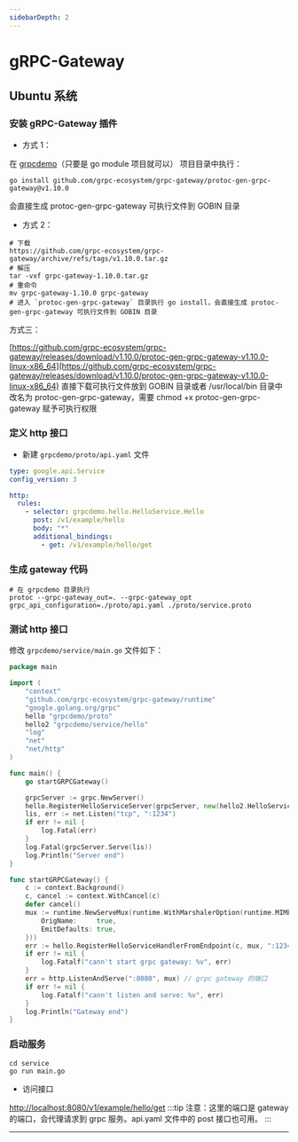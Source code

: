 ```yaml
---
sidebarDepth: 2
---
```


# gRPC-Gateway

## Ubuntu 系统

### 安装 gRPC-Gateway 插件

- 方式 1：

在 [grpcdemo](https://github.com/wdmsyhh/grpcdemo)（只要是 go module 项目就可以） 项目目录中执行：
```
go install github.com/grpc-ecosystem/grpc-gateway/protoc-gen-grpc-gateway@v1.10.0
```
会直接生成 protoc-gen-grpc-gateway 可执行文件到 GOBIN 目录

- 方式 2：

```shell
# 下载
https://github.com/grpc-ecosystem/grpc-gateway/archive/refs/tags/v1.10.0.tar.gz
# 解压
tar -vxf grpc-gateway-1.10.0.tar.gz
# 重命令
mv grpc-gateway-1.10.0 grpc-gateway
# 进入 `protoc-gen-grpc-gateway` 目录执行 go install，会直接生成 protoc-gen-grpc-gateway 可执行文件到 GOBIN 目录
```

方式三：

[https://github.com/grpc-ecosystem/grpc-gateway/releases/download/v1.10.0/protoc-gen-grpc-gateway-v1.10.0-linux-x86_64](https://github.com/grpc-ecosystem/grpc-gateway/releases/download/v1.10.0/protoc-gen-grpc-gateway-v1.10.0-linux-x86_64)
直接下载可执行文件放到 GOBIN 目录或者 /usr/local/bin 目录中改名为 protoc-gen-grpc-gateway，需要 chmod +x protoc-gen-grpc-gateway 赋予可执行权限


### 定义 http 接口

- 新建 `grpcdemo/proto/api.yaml` 文件

```yaml
type: google.api.Service
config_version: 3

http:
  rules:
    - selector: grpcdemo.hello.HelloService.Hello
      post: /v1/example/hello
      body: "*"
      additional_bindings:
        - get: /v1/example/hello/get
```

### 生成 gateway 代码

```shell
# 在 grpcdemo 目录执行
protoc --grpc-gateway_out=. --grpc-gateway_opt grpc_api_configuration=./proto/api.yaml ./proto/service.proto
```

### 测试 http 接口

修改 `grpcdemo/service/main.go` 文件如下：

```go
package main

import (
	"context"
	"github.com/grpc-ecosystem/grpc-gateway/runtime"
	"google.golang.org/grpc"
	hello "grpcdemo/proto"
	hello2 "grpcdemo/service/hello"
	"log"
	"net"
	"net/http"
)

func main() {
	go startGRPCGateway()

	grpcServer := grpc.NewServer()
	hello.RegisterHelloServiceServer(grpcServer, new(hello2.HelloServiceImpl))
	lis, err := net.Listen("tcp", ":1234")
	if err != nil {
		log.Fatal(err)
	}
	log.Fatal(grpcServer.Serve(lis))
	log.Println("Server end")
}

func startGRPCGateway() {
	c := context.Background()
	c, cancel := context.WithCancel(c)
	defer cancel()
	mux := runtime.NewServeMux(runtime.WithMarshalerOption(runtime.MIMEWildcard, &runtime.JSONPb{
		OrigName:     true,
		EmitDefaults: true,
	}))
	err := hello.RegisterHelloServiceHandlerFromEndpoint(c, mux, ":1234", []grpc.DialOption{grpc.WithInsecure()})
	if err != nil {
		log.Fatalf("cann't start grpc gateway: %v", err)
	}
	err = http.ListenAndServe(":8080", mux) // grpc gateway 的端口
	if err != nil {
		log.Fatalf("cann't listen and serve: %v", err)
	}
	log.Println("Gateway end")
}

```

### 启动服务

```shell
cd service
go run main.go
```

- 访问接口

[http://localhost:8080/v1/example/hello/get](http://localhost:8080/v1/example/hello/get)
:::tip
注意：这里的端口是 gateway 的端口，会代理请求到 grpc 服务。api.yaml 文件中的 post 接口也可用。
:::

--------------
<br><br><br>
 <template>
  <Vssue :issue-id="3" />
</template>
